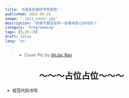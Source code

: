 ```yaml
---
title: 'R语言的良好书写规范'
published: 2025-06-20
image: './p11_cover.jpg'
description: '你是不是还在写一些看得恶心的代码？'
category: 'Programming'
tags: [R,ZH-CN]
draft: false 
lang: 'en'
---
```

> - Cover Pic by [@iJac Ray](https://www.pixiv.net/artworks/130745804)

<h1><center>～～～占位占位～～～</center></h1>

- 规范代码书写
